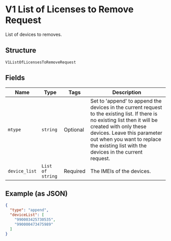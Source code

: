 
# V1 List of Licenses to Remove Request

List of devices to removes.

## Structure

`V1ListOfLicensesToRemoveRequest`

## Fields

| Name | Type | Tags | Description |
|  --- | --- | --- | --- |
| `mtype` | `string` | Optional | Set to 'append' to append the devices in the current request to the existing list. If there is no existing list then it will be created with only these devices. Leave this parameter out when you want to replace the existing list with the devices in the current request. |
| `device_list` | `List of string` | Required | The IMEIs of the devices. |

## Example (as JSON)

```json
{
  "type": "append",
  "deviceList": [
    "990003425730535",
    "990000473475989"
  ]
}
```

